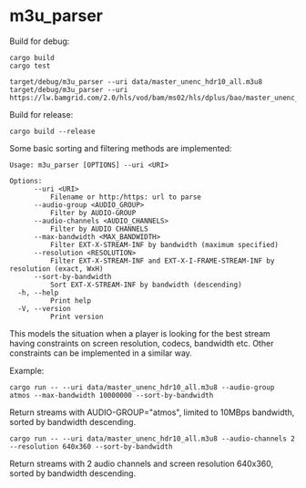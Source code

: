 # m3u_parser

Build for debug:

```
cargo build
cargo test

target/debug/m3u_parser --uri data/master_unenc_hdr10_all.m3u8
target/debug/m3u_parser --uri https://lw.bamgrid.com/2.0/hls/vod/bam/ms02/hls/dplus/bao/master_unenc_hdr10_all.m3u8
```

Build for release:

```
cargo build --release
```

Some basic sorting and filtering methods are implemented:
```
Usage: m3u_parser [OPTIONS] --uri <URI>

Options:
      --uri <URI>
          Filename or http:/https: url to parse
      --audio-group <AUDIO_GROUP>
          Filter by AUDIO-GROUP
      --audio-channels <AUDIO_CHANNELS>
          Filter by AUDIO CHANNELS
      --max-bandwidth <MAX_BANDWIDTH>
          Filter EXT-X-STREAM-INF by bandwidth (maximum specified)
      --resolution <RESOLUTION>
          Filter EXT-X-STREAM-INF and EXT-X-I-FRAME-STREAM-INF by resolution (exact, WxH)
      --sort-by-bandwidth
          Sort EXT-X-STREAM-INF by bandwidth (descending)
  -h, --help
          Print help
  -V, --version
          Print version
```

This models the situation when a player is looking for the best stream having constraints on screen resolution,
codecs, bandwidth etc.
Other constraints can be implemented in a similar way.

Example:
```
cargo run -- --uri data/master_unenc_hdr10_all.m3u8 --audio-group atmos --max-bandwidth 10000000 --sort-by-bandwidth
```
Return streams with AUDIO-GROUP="atmos", limited to 10MBps bandwidth, sorted by bandwidth descending.

```
cargo run -- --uri data/master_unenc_hdr10_all.m3u8 --audio-channels 2 --resolution 640x360 --sort-by-bandwidth
```
Return streams with 2 audio channels and screen resolution 640x360, sorted by bandwidth descending.